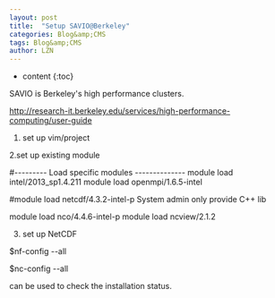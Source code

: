 ```yaml
---
layout: post
title:  "Setup SAVIO@Berkeley" 
categories: Blog&amp;CMS
tags: Blog&amp;CMS
author: LZN
---
```


* content
{:toc}

SAVIO is Berkeley's high performance clusters.

http://research-it.berkeley.edu/services/high-performance-computing/user-guide

1. set up vim/project

2.set up existing module

#--------- Load specific modules --------------
module load intel/2013_sp1.4.211
module load openmpi/1.6.5-intel

#module load netcdf/4.3.2-intel-p System admin only provide C++ lib

module load nco/4.4.6-intel-p
module load ncview/2.1.2

3. set up NetCDF

$nf-config --all

$nc-config --all

can be used to check the installation status.

&nbsp;